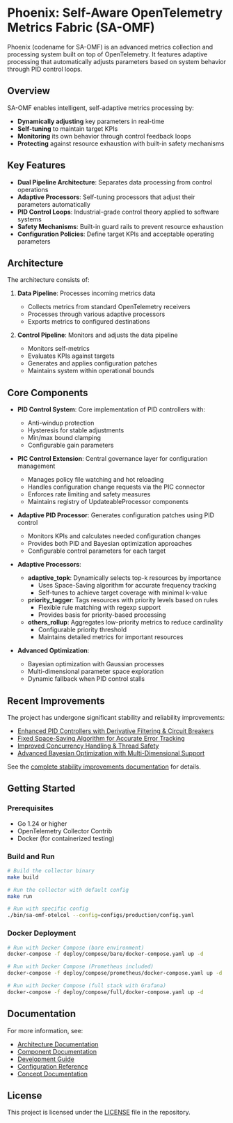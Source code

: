 # Phoenix: Self-Aware OpenTelemetry Metrics Fabric (SA-OMF)

Phoenix (codename for SA-OMF) is an advanced metrics collection and processing system built on top of OpenTelemetry. It features adaptive processing that automatically adjusts parameters based on system behavior through PID control loops.

## Overview

SA-OMF enables intelligent, self-adaptive metrics processing by:

- **Dynamically adjusting** key parameters in real-time
- **Self-tuning** to maintain target KPIs
- **Monitoring** its own behavior through control feedback loops
- **Protecting** against resource exhaustion with built-in safety mechanisms

## Key Features

- **Dual Pipeline Architecture**: Separates data processing from control operations
- **Adaptive Processors**: Self-tuning processors that adjust their parameters automatically
- **PID Control Loops**: Industrial-grade control theory applied to software systems
- **Safety Mechanisms**: Built-in guard rails to prevent resource exhaustion
- **Configuration Policies**: Define target KPIs and acceptable operating parameters

## Architecture

The architecture consists of:

1. **Data Pipeline**: Processes incoming metrics data
   - Collects metrics from standard OpenTelemetry receivers
   - Processes through various adaptive processors
   - Exports metrics to configured destinations

2. **Control Pipeline**: Monitors and adjusts the data pipeline
   - Monitors self-metrics
   - Evaluates KPIs against targets
   - Generates and applies configuration patches
   - Maintains system within operational bounds

## Core Components

- **PID Control System**: Core implementation of PID controllers with:
  - Anti-windup protection
  - Hysteresis for stable adjustments
  - Min/max bound clamping
  - Configurable gain parameters

- **PIC Control Extension**: Central governance layer for configuration management
  - Manages policy file watching and hot reloading
  - Handles configuration change requests via the PIC connector
  - Enforces rate limiting and safety measures
  - Maintains registry of UpdateableProcessor components

- **Adaptive PID Processor**: Generates configuration patches using PID control
  - Monitors KPIs and calculates needed configuration changes
  - Provides both PID and Bayesian optimization approaches
  - Configurable control parameters for each target

- **Adaptive Processors**:
  - **adaptive_topk**: Dynamically selects top-k resources by importance
    - Uses Space-Saving algorithm for accurate frequency tracking
    - Self-tunes to achieve target coverage with minimal k-value
  - **priority_tagger**: Tags resources with priority levels based on rules
    - Flexible rule matching with regexp support
    - Provides basis for priority-based processing
  - **others_rollup**: Aggregates low-priority metrics to reduce cardinality
    - Configurable priority threshold
    - Maintains detailed metrics for important resources

- **Advanced Optimization**:
  - Bayesian optimization with Gaussian processes
  - Multi-dimensional parameter space exploration
  - Dynamic fallback when PID control stalls

## Recent Improvements

The project has undergone significant stability and reliability improvements:

- [Enhanced PID Controllers with Derivative Filtering & Circuit Breakers](docs/improvements/stability-improvements.md#1-pid-controller-enhancements)
- [Fixed Space-Saving Algorithm for Accurate Error Tracking](docs/improvements/stability-improvements.md#2-space-saving-algorithm-corrections)
- [Improved Concurrency Handling & Thread Safety](docs/improvements/stability-improvements.md#3-concurrency-handling-improvements)
- [Advanced Bayesian Optimization with Multi-Dimensional Support](docs/improvements/stability-improvements.md#4-bayesian-optimization-enhancements)

See the [complete stability improvements documentation](docs/improvements/stability-improvements.md) for details.

## Getting Started

### Prerequisites

- Go 1.24 or higher
- OpenTelemetry Collector Contrib
- Docker (for containerized testing)

### Build and Run

```bash
# Build the collector binary
make build

# Run the collector with default config
make run

# Run with specific config
./bin/sa-omf-otelcol --config=configs/production/config.yaml
```

### Docker Deployment

```bash
# Run with Docker Compose (bare environment)
docker-compose -f deploy/compose/bare/docker-compose.yaml up -d

# Run with Docker Compose (Prometheus included)
docker-compose -f deploy/compose/prometheus/docker-compose.yaml up -d

# Run with Docker Compose (full stack with Grafana)
docker-compose -f deploy/compose/full/docker-compose.yaml up -d
```

## Documentation

For more information, see:
- [Architecture Documentation](docs/architecture/README.md)
- [Component Documentation](docs/components/README.md)
- [Development Guide](docs/development-guide.md)
- [Configuration Reference](docs/configuration-reference.md)
- [Concept Documentation](docs/concepts/README.md)

## License

This project is licensed under the [LICENSE](LICENSE) file in the repository.